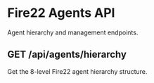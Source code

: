 # Fire22 Agents API

Agent hierarchy and management endpoints.

## GET /api/agents/hierarchy

Get the 8-level Fire22 agent hierarchy structure.
